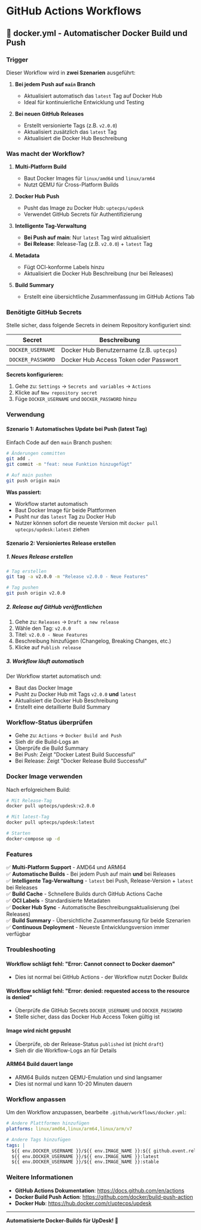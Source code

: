 # GitHub Actions Workflows

## 🚀 docker.yml - Automatischer Docker Build und Push

### Trigger
Dieser Workflow wird in **zwei Szenarien** ausgeführt:

1. **Bei jedem Push auf `main` Branch**
   - Aktualisiert automatisch das `latest` Tag auf Docker Hub
   - Ideal für kontinuierliche Entwicklung und Testing

2. **Bei neuen GitHub Releases**
   - Erstellt versionierte Tags (z.B. `v2.0.0`)
   - Aktualisiert zusätzlich das `latest` Tag
   - Aktualisiert die Docker Hub Beschreibung

### Was macht der Workflow?

1. **Multi-Platform Build**
   - Baut Docker Images für `linux/amd64` und `linux/arm64`
   - Nutzt QEMU für Cross-Platform Builds

2. **Docker Hub Push**
   - Pusht das Image zu Docker Hub: `uptecps/updesk`
   - Verwendet GitHub Secrets für Authentifizierung

3. **Intelligente Tag-Verwaltung**
   - **Bei Push auf main**: Nur `latest` Tag wird aktualisiert
   - **Bei Release**: Release-Tag (z.B. `v2.0.0`) + `latest` Tag

4. **Metadata**
   - Fügt OCI-konforme Labels hinzu
   - Aktualisiert die Docker Hub Beschreibung (nur bei Releases)

5. **Build Summary**
   - Erstellt eine übersichtliche Zusammenfassung im GitHub Actions Tab

### Benötigte GitHub Secrets

Stelle sicher, dass folgende Secrets in deinem Repository konfiguriert sind:

| Secret | Beschreibung |
|--------|--------------|
| `DOCKER_USERNAME` | Docker Hub Benutzername (z.B. `uptecps`) |
| `DOCKER_PASSWORD` | Docker Hub Access Token oder Passwort |

**Secrets konfigurieren:**
1. Gehe zu: `Settings` → `Secrets and variables` → `Actions`
2. Klicke auf `New repository secret`
3. Füge `DOCKER_USERNAME` und `DOCKER_PASSWORD` hinzu

### Verwendung

#### Szenario 1: Automatisches Update bei Push (latest Tag)

Einfach Code auf den `main` Branch pushen:

```bash
# Änderungen committen
git add .
git commit -m "feat: neue Funktion hinzugefügt"

# Auf main pushen
git push origin main
```

**Was passiert:**
- Workflow startet automatisch
- Baut Docker Image für beide Plattformen
- Pusht nur das `latest` Tag zu Docker Hub
- Nutzer können sofort die neueste Version mit `docker pull uptecps/updesk:latest` ziehen

#### Szenario 2: Versioniertes Release erstellen

##### 1. Neues Release erstellen

```bash
# Tag erstellen
git tag -a v2.0.0 -m "Release v2.0.0 - Neue Features"

# Tag pushen
git push origin v2.0.0
```

##### 2. Release auf GitHub veröffentlichen

1. Gehe zu: `Releases` → `Draft a new release`
2. Wähle den Tag: `v2.0.0`
3. Titel: `v2.0.0 - Neue Features`
4. Beschreibung hinzufügen (Changelog, Breaking Changes, etc.)
5. Klicke auf `Publish release`

##### 3. Workflow läuft automatisch

Der Workflow startet automatisch und:
- Baut das Docker Image
- Pusht zu Docker Hub mit Tags `v2.0.0` **und** `latest`
- Aktualisiert die Docker Hub Beschreibung
- Erstellt eine detaillierte Build Summary

### Workflow-Status überprüfen

- Gehe zu: `Actions` → `Docker Build and Push`
- Sieh dir die Build-Logs an
- Überprüfe die Build Summary
- Bei Push: Zeigt "Docker Latest Build Successful"
- Bei Release: Zeigt "Docker Release Build Successful"

### Docker Image verwenden

Nach erfolgreichem Build:

```bash
# Mit Release-Tag
docker pull uptecps/updesk:v2.0.0

# Mit latest-Tag
docker pull uptecps/updesk:latest

# Starten
docker-compose up -d
```

### Features

✅ **Multi-Platform Support** - AMD64 und ARM64  
✅ **Automatische Builds** - Bei jedem Push auf main **und** bei Releases  
✅ **Intelligente Tag-Verwaltung** - `latest` bei Push, Release-Version + `latest` bei Releases  
✅ **Build Cache** - Schnellere Builds durch GitHub Actions Cache  
✅ **OCI Labels** - Standardisierte Metadaten  
✅ **Docker Hub Sync** - Automatische Beschreibungsaktualisierung (bei Releases)  
✅ **Build Summary** - Übersichtliche Zusammenfassung für beide Szenarien  
✅ **Continuous Deployment** - Neueste Entwicklungsversion immer verfügbar  

### Troubleshooting

#### Workflow schlägt fehl: "Error: Cannot connect to Docker daemon"
- Dies ist normal bei GitHub Actions - der Workflow nutzt Docker Buildx

#### Workflow schlägt fehl: "Error: denied: requested access to the resource is denied"
- Überprüfe die GitHub Secrets `DOCKER_USERNAME` und `DOCKER_PASSWORD`
- Stelle sicher, dass das Docker Hub Access Token gültig ist

#### Image wird nicht gepusht
- Überprüfe, ob der Release-Status `published` ist (nicht `draft`)
- Sieh dir die Workflow-Logs an für Details

#### ARM64 Build dauert lange
- ARM64 Builds nutzen QEMU-Emulation und sind langsamer
- Dies ist normal und kann 10-20 Minuten dauern

### Workflow anpassen

Um den Workflow anzupassen, bearbeite `.github/workflows/docker.yml`:

```yaml
# Andere Plattformen hinzufügen
platforms: linux/amd64,linux/arm64,linux/arm/v7

# Andere Tags hinzufügen
tags: |
  ${{ env.DOCKER_USERNAME }}/${{ env.IMAGE_NAME }}:${{ github.event.release.tag_name }}
  ${{ env.DOCKER_USERNAME }}/${{ env.IMAGE_NAME }}:latest
  ${{ env.DOCKER_USERNAME }}/${{ env.IMAGE_NAME }}:stable
```

### Weitere Informationen

- **GitHub Actions Dokumentation**: https://docs.github.com/en/actions
- **Docker Build Push Action**: https://github.com/docker/build-push-action
- **Docker Hub**: https://hub.docker.com/r/uptecps/updesk

---

**Automatisierte Docker-Builds für UpDesk! 🚀**